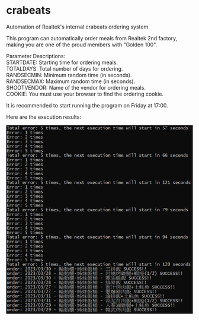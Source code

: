 # crabeats
Automation of Realtek's internal crabeats ordering system

This program can automatically order meals from Realtek 2nd factory, \
making you are one of the proud members with "Golden 100".

Parameter Descriptions:\
STARTDATE: Starting time for ordering meals.\
TOTALDAYS: Total number of days for ordering.\
RANDSECMIN: Minimum random time (in seconds).\
RANDSECMAX: Maximum random time (in seconds).\
SHOOTVENDOR: Name of the vendor for ordering meals.\
COOKIE: You must use your browser to find the ordering cookie.

It is recommended to start running the program on Friday at 17:00.

Here are the execution results:

![image](demo.png)

